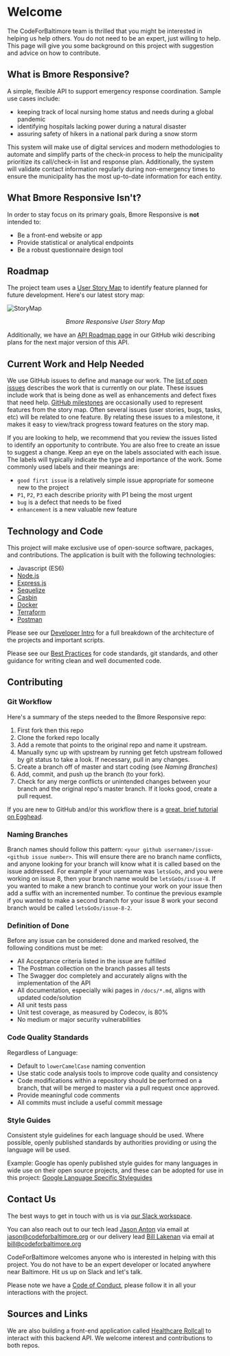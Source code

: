 # Welcome

The CodeForBaltimore team is thrilled that you might be interested in helping us help others. You do not need to be an expert, just willing to help.  This page will give you some background on this project with suggestion and advice on how to contribute.

## What is Bmore Responsive?

A simple, flexible API to support emergency response coordination.  Sample use cases include:

- keeping track of local nursing home status and needs during a global pandemic
- identifying hospitals lacking power during a natural disaster
- assuring safety of hikers in a national park during a snow storm

This system will make use of digital services and modern methodologies to automate and simplify parts of the check-in process
to help the municipality prioritize its call/check-in list and response plan. Additionally, the system will validate contact
information regularly during non-emergency times to ensure the municipality has the most up-to-date information for each entity.

## What Bmore Responsive Isn't?

In order to stay focus on its primary goals, Bmore Responsive is **not** intended to:

- Be a front-end website or app
- Provide statistical or analytical endpoints
- Be a robust questionnaire design tool

## Roadmap

The project team uses a [User Story Map](https://www.jpattonassociates.com/user-story-mapping/) to identify feature planned for future development.  Here's our latest story map:

![StoryMap](https://app.lucidchart.com/publicSegments/view/284f3228-4d57-476d-b00c-f6b8cbfa74f4/image.jpeg)
<p align="center"><i>Bmore Responsive User Story Map</i></p>

Additionally, we have an [API Roadmap page](https://github.com/CodeForBaltimore/Bmore-Responsive/wiki/API-Roadmap) in our GitHub wiki describing plans for the next major version of this API.

## Current Work and Help Needed

We use GitHub issues to define and manage our work.  The [list of open issues](https://github.com/CodeForBaltimore/Bmore-Responsive/issues) describes the work that is currently on our plate.  These issues include work that is being done as well as enhancements and defect fixes that need help.  [GitHub milestones](https://github.com/CodeForBaltimore/Bmore-Responsive/milestones) are occasionally used to represent features from the story map.  Often several issues (user stories, bugs, tasks, etc) will be related to one feature.  By relating these issues to a milestone, it makes it easy to view/track progress toward features on the story map.

If you are looking to help, we recommend that you review the issues listed to identify an opportunity to contribute. You are also free to create an issue to suggest a change. Keep an eye on the labels associated with each issue.  The labels will typically indicate the type and importance of the work.  Some commonly used labels and their meanings are:

- `good first issue` is a relatively simple issue appropriate for someone new to the project
- `P1`, `P2`, `P3` each describe priority with P1 being the most urgent
- `bug` is a defect that needs to be fixed
- `enhancement` is a new valuable new feature 

## Technology and Code

This project will make exclusive use of open-source software, packages, and contributions. The application is built with the following
technologies:

- Javascript (ES6)
- [Node.js](https://nodejs.org/en/)
- [Express.js](https://expressjs.com/)
- [Sequelize](https://sequelize.org/v3/)
- [Casbin](https://casbin.org/en/)
- [Docker](https://www.docker.com/)
- [Terraform](https://www.terraform.io/)
- [Postman](https://www.postman.com)

Please see our [Developer Intro](DevIntro.md) for a full breakdown of the architecture of the projects and important scripts.

Please see our [Best Practices](Best_Practices.md) for code standards, git standards, and other guidance for writing clean and well
documented code.

## Contributing

### Git Workflow

Here's a summary of the steps needed to the Bmore Responsive repo:

1. First fork then this repo
2. Clone the forked repo locally
3. Add a remote that points to the original repo and name it upstream.
4. Manually sync up with upstream by running get fetch upstream followed by git status to take a look. If necessary, pull in any changes.
5. Create a branch off of master and start coding (see *Naming Branches*)
6. Add, commit, and push up the branch (to your fork).
7. Check for any merge conflicts or unintended changes between your branch and the original repo's master branch. If it looks good, create a pull request.

If you are new to GitHub and/or this workflow there is a [great, brief tutorial on Egghead](https://egghead.io/courses/how-to-contribute-to-an-open-source-project-on-github).

### Naming Branches
 Branch names should follow this pattern: `<your github username>/issue-<github issue number>`. This will ensure there are no branch name conflicts, and anyone looking for your branch will know what it is called based on the issue addressed. For example if your username was `letsGoOs`, and you were working on issue 8, then your branch name would be `letsGoOs/issue-8`. If you wanted to make a new branch to continue your work on your issue then add a suffix with an incremented number. To continue the previous example if you wanted to make a second branch for your issue 8 work your second branch would be called `letsGoOs/issue-8-2`.


### Definition of Done

Before any issue can be considered done and marked resolved, the following conditions must be met:

- All Acceptance criteria listed in the issue are fulfilled
- The Postman collection on the branch passes all tests
- The Swagger doc completely and accurately aligns with the implementation of the API
- All documentation, especially wiki pages in `/docs/*.md`, aligns with updated code/solution
- All unit tests pass
- Unit test coverage, as measured by Codecov, is 80%
- No medium or major security vulnerabilities

### Code Quality Standards

Regardless of Language:

- Default to `lowerCamelCase` naming convention
- Use static code analysis tools to improve code quality and consistency
- Code modifications within a repository should be performed on a branch, that will be merged to master via a pull request once approved.
- Provide meaningful code comments
- All commits must include a useful commit message

### Style Guides

Consistent style guidelines for each language should be used. Where possible, openly published standards by authorities providing or using the language will be used.

Example: Google has openly published style guides for many languages in wide use on their open source projects, and these can be adopted for use in this project: [Google Language Specific Styleguides](https://google.github.io/styleguide/)

## Contact Us
The best ways to get in touch with us is via [our Slack workspace](https://join.slack.com/t/codeforbaltimoreteam/shared_invite/zt-4m78ibqc-_fWcn4XLoqm2rQ661csgbA_). 

You can also reach out to our tech lead [Jason Anton](https://github.com/revjtanton) via email at [jason@codeforbaltimore.org](mailto:jason@codeforbaltimore.org) or our delivery lead [Bill Lakenan](https://github.com/blakenan-bellese) via email at [bill@codeforbaltimore.org](mailto:bill@codeforbaltimore.org)

CodeForBaltimore welcomes anyone who is interested in helping with this project.  You do not have to be an expert developer or located anywhere near Baltimore.  Hit us up on Slack and let's talk.

Please note we have a [Code of Conduct](Code_of_Conduct.md), please follow it in all your interactions with the project.

## Sources and Links
We are also building a front-end application called [Healthcare Rollcall](https://github.com/CodeForBaltimore/Healthcare-Rollcall) to interact with this backend API.  We welcome interest and contributions to both repos.  

